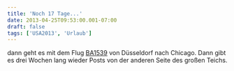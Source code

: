 ```yaml
---
title: 'Noch 17 Tage...'
date: 2013-04-25T09:53:00.001-07:00
draft: false
tags: ['USA2013', 'Urlaub']
---
```


dann geht es mit dem Flug [BA1539](http://info.flightmapper.net/de/flight/British_Airways_BA_1539?date=2013-5-12) von Düsseldorf nach Chicago. Dann gibt es drei Wochen lang wieder Posts von der anderen Seite des großen Teichs.
